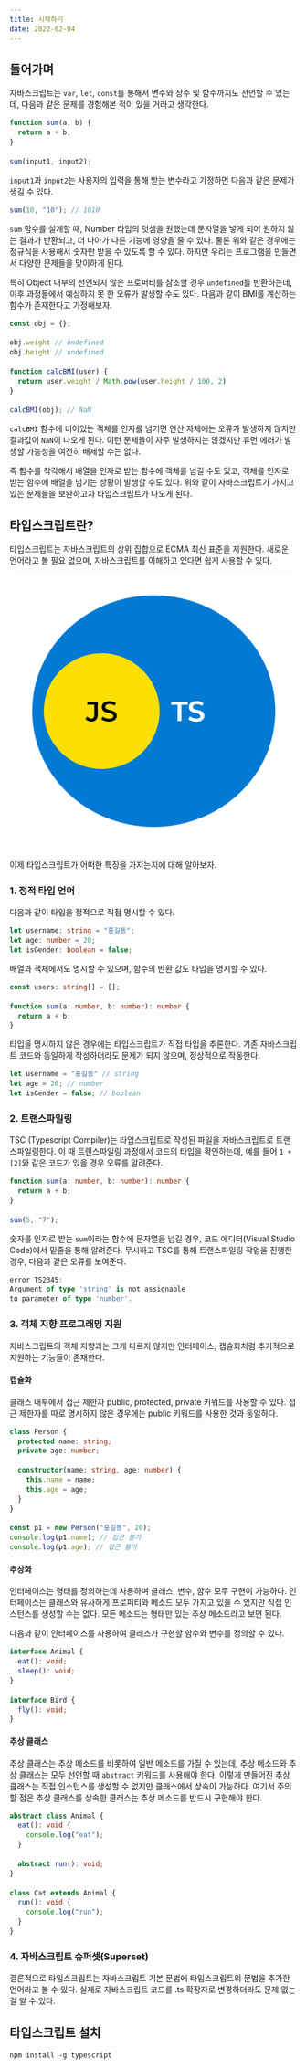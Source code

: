 ```yaml
---
title: 시작하기
date: 2022-02-04
---
```


## 들어가며

자바스크립트는 `var`, `let`, `const`를 통해서 변수와 상수 및 함수까지도 선언할 수 있는데,
다음과 같은 문제를 경험해본 적이 있을 거라고 생각한다.

```javascript
function sum(a, b) {
  return a + b;
}

sum(input1, input2);
```

`input1`과 `input2`는 사용자의 입력을 통해 받는 변수라고 가정하면 다음과 같은 문제가 생길 수 있다.

```javascript
sum(10, "10"); // 1010
```

`sum` 함수를 설계할 때, Number 타입의 덧셈을 원했는데 문자열을 넣게 되어 원하지 않는 결과가 반환되고, 더 나아가 다른 기능에 영향을 줄 수 있다.
물론 위와 같은 경우에는 정규식을 사용해서 숫자만 받을 수 있도록 할 수 있다. 
하지만 우리는 프로그램을 만들면서 다양한 문제들을 맞이하게 된다. 

특히 Object 내부의 선언되지 않은 프로퍼티를 참조할 경우 `undefined`를 반환하는데, 이후 과정들에서 예상하지 못 한 오류가 발생할 수도 있다.
다음과 같이 BMI를 계산하는 함수가 존재한다고 가정해보자.

```javascript
const obj = {};

obj.weight // undefined
obj.height // undefined

function calcBMI(user) {
  return user.weight / Math.pow(user.height / 100, 2)
}

calcBMI(obj); // NaN
```

`calcBMI` 함수에 비어있는 객체를 인자를 넘기면 연산 자체에는 오류가 발생하지 않지만 결과값이 `NaN`이 나오게 된다.
이런 문제들이 자주 발생하지는 않겠지만 휴먼 에러가 발생할 가능성을 여전히 배제할 수는 없다.

즉 함수를 착각해서 배열을 인자로 받는 함수에 객체를 넘길 수도 있고, 객체를 인자로 받는 함수에 배열을 넘기는 상황이 발생할 수도 있다.
위와 같이 자바스크립트가 가지고 있는 문제들을 보완하고자 타입스크립트가 나오게 된다.

## 타입스크립트란?

타입스크립트는 자바스크립트의 상위 집합으로 ECMA 최신 표준을 지원한다.
새로운 언어라고 볼 필요 없으며, 자바스크립트를 이해하고 있다면 쉽게 사용할 수 있다.

![Typescript](../.vuepress/public/images/typescript/structure.png)

이제 타입스크립트가 어떠한 특징을 가지는지에 대해 알아보자.

### 1. 정적 타입 언어

다음과 같이 타입을 정적으로 직접 명시할 수 있다.

```typescript
let username: string = "홍길동";
let age: number = 20;
let isGender: boolean = false;
```

배열과 객체에서도 명시할 수 있으며, 함수의 반환 값도 타입을 명시할 수 있다.

```typescript
const users: string[] = [];

function sum(a: number, b: number): number {
  return a + b;
}
```

타입을 명시하지 않은 경우에는 타입스크립트가 직접 타입을 추론한다.
기존 자바스크립트 코드와 동일하게 작성하더라도 문제가 되지 않으며, 정상적으로 작동한다.

```typescript
let username = "홍길동" // string
let age = 20; // number
let isGender = false; // boolean
```

### 2. 트랜스파일링

TSC (Typescript Compiler)는 타입스크립트로 작성된 파일을 자바스크립트로 트랜스파일링한다.
이 때 트랜스파일링 과정에서 코드의 타입을 확인하는데, 예를 들어 `1 + [2]`와 같은 코드가 있을 경우 오류를 알려준다.

```typescript
function sum(a: number, b: number): number {
  return a + b;
}

sum(5, "7");
```

숫자를 인자로 받는 `sum`이라는 함수에 문자열을 넘길 경우, 코드 에디터(Visual Studio Code)에서 밑줄을 통해 알려준다.
무시하고 TSC를 통해 트랜스파일링 작업을 진행한 경우, 다음과 같은 오류를 보여준다.

```typescript
error TS2345: 
Argument of type 'string' is not assignable 
to parameter of type 'number'.
```

### 3. 객체 지향 프로그래밍 지원

자바스크립트의 객체 지향과는 크게 다르지 않지만 인터페이스, 캡슐화처럼 추가적으로 지원하는 기능들이 존재한다.

#### 캡슐화 

클래스 내부에서 접근 제한자 public, protected, private 키워드를 사용할 수 있다.
접근 제한자를 따로 명시하지 않은 경우에는 public 키워드를 사용한 것과 동일하다.

```typescript
class Person {
  protected name: string;
  private age: number;

  constructor(name: string, age: number) {
    this.name = name;
    this.age = age;
  }
}

const p1 = new Person("홍길동", 20);
console.log(p1.name); // 접근 불가
console.log(p1.age); // 접근 불가
```

#### 추상화

인터페이스는 형태를 정의하는데 사용하며 클래스, 변수, 함수 모두 구현이 가능하다.
인터페이스는 클래스와 유사하게 프로퍼티와 메소드 모두 가지고 있을 수 있지만 직접 인스턴스를 생성할 수는 없다.
모든 메소드는 형태만 있는 추상 메소드라고 보면 된다.

다음과 같이 인터페이스를 사용하여 클래스가 구현할 함수와 변수를 정의할 수 있다.

```typescript
interface Animal {
  eat(): void;
  sleep(): void;
}

interface Bird {
  fly(): void;
}
```

#### 추상 클래스

추상 클래스는 추상 메소드를 비롯하여 일반 메소드를 가질 수 있는데, 추상 메소드와 추상 클래스는 모두 선언할 때 `abstract` 키워드를 사용해야 한다.
이렇게 만들어진 추상 클래스는 직접 인스턴스를 생성할 수 없지만 클래스에서 상속이 가능하다.
여기서 주의할 점은 추상 클래스를 상속한 클래스는 추상 메소드를 반드시 구현해야 한다.

```typescript
abstract class Animal {
  eat(): void {
    console.log("eat");
  }

  abstract run(): void;
}

class Cat extends Animal {
  run(): void {
    console.log("run");
  }
}
```

### 4. 자바스크립트 슈퍼셋(Superset)

결론적으로 타입스크립트는 자바스크립트 기본 문법에 타입스크립트의 문법을 추가한 언어라고 볼 수 있다.
실제로 자바스크립트 코드를 .ts 확장자로 변경하더라도 문제 없는 걸 알 수 있다.

## 타입스크립트 설치

```
npm install -g typescript
```